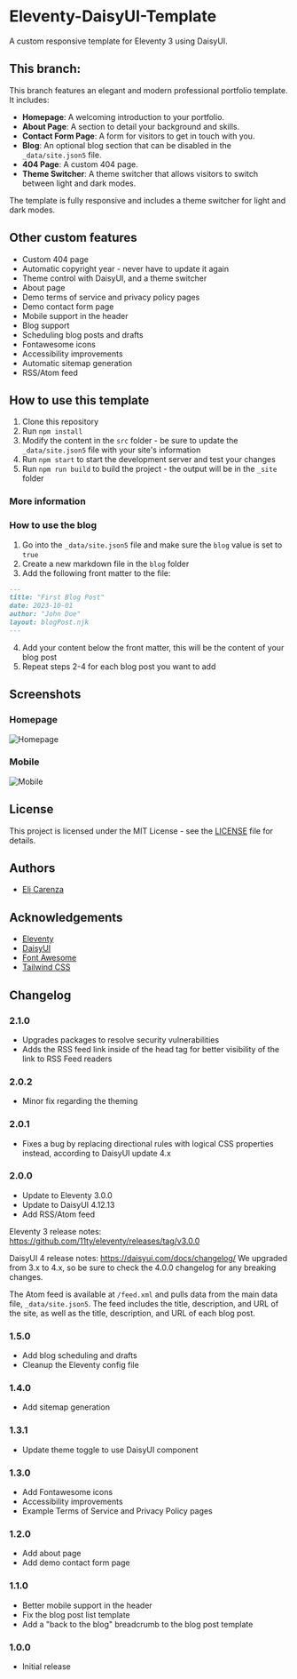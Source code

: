 # Eleventy-DaisyUI-Template
A custom responsive template for Eleventy 3 using DaisyUI.

## This branch:

This branch features an elegant and modern professional portfolio template. It includes:

- **Homepage**: A welcoming introduction to your portfolio.
- **About Page**: A section to detail your background and skills.
- **Contact Form Page**: A form for visitors to get in touch with you.
- **Blog**: An optional blog section that can be disabled in the `_data/site.json5` file.
- **404 Page**: A custom 404 page.
- **Theme Switcher**: A theme switcher that allows visitors to switch between light and dark modes.

The template is fully responsive and includes a theme switcher for light and dark modes.

## Other custom features
- Custom 404 page
- Automatic copyright year - never have to update it again
- Theme control with DaisyUI, and a theme switcher
- About page
- Demo terms of service and privacy policy pages
- Demo contact form page
- Mobile support in the header
- Blog support
- Scheduling blog posts and drafts
- Fontawesome icons
- Accessibility improvements
- Automatic sitemap generation
- RSS/Atom feed

## How to use this template
1. Clone this repository
2. Run `npm install`
3. Modify the content in the `src` folder - be sure to update the `_data/site.json5` file with your site's information
4. Run `npm start` to start the development server and test your changes
5. Run `npm run build` to build the project - the output will be in the `_site` folder

### More information

### How to use the blog
1. Go into the `_data/site.json5` file and make sure the `blog` value is set to `true`
2. Create a new markdown file in the `blog` folder
3. Add the following front matter to the file:
```markdown
---
title: "First Blog Post"
date: 2023-10-01
author: "John Doe"
layout: blogPost.njk
---
```
4. Add your content below the front matter, this will be the content of your blog post
5. Repeat steps 2-4 for each blog post you want to add

## Screenshots
### Homepage
![Homepage](screenshots/home.png)

### Mobile
![Mobile](screenshots/mobile.png)

## License
This project is licensed under the MIT License - see the [LICENSE](LICENSE.md) file for details.

## Authors
- [Eli Carenza](https://github.com/elicarenza)

## Acknowledgements
- [Eleventy](https://www.11ty.dev/)
- [DaisyUI](https://daisyui.com/)
- [Font Awesome](https://fontawesome.com/)
- [Tailwind CSS](https://tailwindcss.com/)

## Changelog

### 2.1.0
- Upgrades packages to resolve security vulnerabilities
- Adds the RSS feed link inside of the head tag for better visibility of the link to RSS Feed readers

### 2.0.2
- Minor fix regarding the theming

### 2.0.1
- Fixes a bug by replacing directional rules with logical CSS properties instead, according to DaisyUI update 4.x

### 2.0.0
- Update to Eleventy 3.0.0
- Update to DaisyUI 4.12.13
- Add RSS/Atom feed

Eleventy 3 release notes: https://github.com/11ty/eleventy/releases/tag/v3.0.0

DaisyUI 4 release notes: https://daisyui.com/docs/changelog/
We upgraded from 3.x to 4.x, so be sure to check the 4.0.0 changelog for any breaking changes.

The Atom feed is available at `/feed.xml` and pulls data from the main data file, `_data/site.json5`. The feed includes the title, description, and URL of the site, as well as the title, description, and URL of each blog post.

### 1.5.0
- Add blog scheduling and drafts
- Cleanup the Eleventy config file

### 1.4.0
- Add sitemap generation

### 1.3.1
- Update theme toggle to use DaisyUI component

### 1.3.0
- Add Fontawesome icons
- Accessibility improvements
- Example Terms of Service and Privacy Policy pages

### 1.2.0
- Add about page
- Add demo contact form page

### 1.1.0
- Better mobile support in the header
- Fix the blog post list template
- Add a "back to the blog" breadcrumb to the blog post template

### 1.0.0
- Initial release
